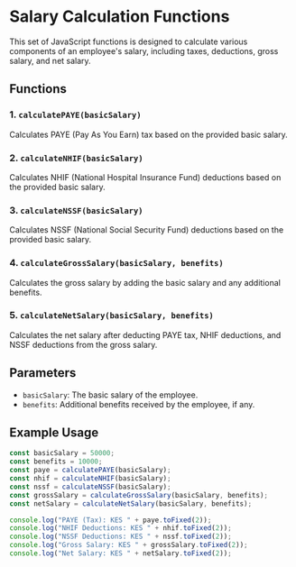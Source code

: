 # Salary Calculation Functions

This set of JavaScript functions is designed to calculate various components of an employee's salary, including taxes, deductions, gross salary, and net salary.

## Functions

### 1. `calculatePAYE(basicSalary)`

Calculates PAYE (Pay As You Earn) tax based on the provided basic salary.

### 2. `calculateNHIF(basicSalary)`

Calculates NHIF (National Hospital Insurance Fund) deductions based on the provided basic salary.

### 3. `calculateNSSF(basicSalary)`

Calculates NSSF (National Social Security Fund) deductions based on the provided basic salary.

### 4. `calculateGrossSalary(basicSalary, benefits)`

Calculates the gross salary by adding the basic salary and any additional benefits.

### 5. `calculateNetSalary(basicSalary, benefits)`

Calculates the net salary after deducting PAYE tax, NHIF deductions, and NSSF deductions from the gross salary.

## Parameters

- `basicSalary`: The basic salary of the employee.
- `benefits`: Additional benefits received by the employee, if any.

## Example Usage

```javascript
const basicSalary = 50000; 
const benefits = 10000; 
const paye = calculatePAYE(basicSalary);
const nhif = calculateNHIF(basicSalary);
const nssf = calculateNSSF(basicSalary);
const grossSalary = calculateGrossSalary(basicSalary, benefits);
const netSalary = calculateNetSalary(basicSalary, benefits);

console.log("PAYE (Tax): KES " + paye.toFixed(2));
console.log("NHIF Deductions: KES " + nhif.toFixed(2));
console.log("NSSF Deductions: KES " + nssf.toFixed(2));
console.log("Gross Salary: KES " + grossSalary.toFixed(2));
console.log("Net Salary: KES " + netSalary.toFixed(2));
